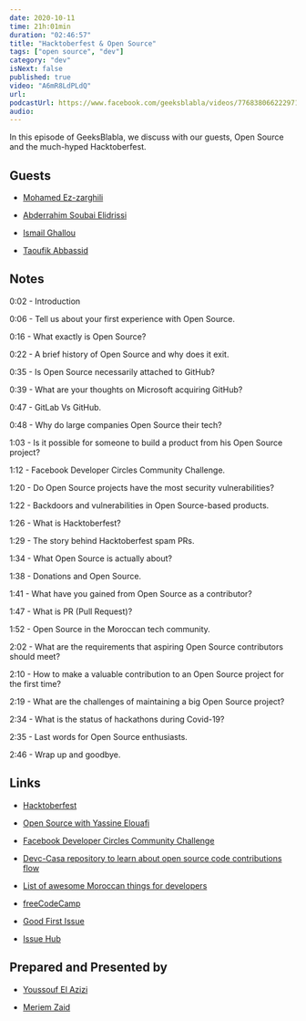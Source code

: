 ```yaml
---
date: 2020-10-11
time: 21h:01min
duration: "02:46:57"
title: "Hacktoberfest & Open Source"
tags: ["open source", "dev"]
category: "dev"
isNext: false
published: true
video: "A6mR8LdPLdQ"
url:
podcastUrl: https://www.facebook.com/geeksblabla/videos/776838066222971
audio:
---
```


In this episode of GeeksBlabla, we discuss with our guests, Open Source and the much-hyped Hacktoberfest.

## Guests

- [Mohamed Ez-zarghili](https://www.facebook.com/mohamed.ezzarghili)

- [Abderrahim Soubai Elidrissi](https://www.facebook.com/zizwar0nline)

- [Ismail Ghallou](https://twitter.com/smakosh)

- [Taoufik Abbassid](https://twitter.com/taoufikabbassid)

## Notes

0:02 - Introduction

0:06 - Tell us about your first experience with Open Source.

0:16 - What exactly is Open Source?

0:22 - A brief history of Open Source and why does it exit.

0:35 - Is Open Source necessarily attached to GitHub?

0:39 - What are your thoughts on Microsoft acquiring GitHub?

0:47 - GitLab Vs GitHub.

0:48 - Why do large companies Open Source their tech?

1:03 - Is it possible for someone to build a product from his Open Source project?

1:12 - Facebook Developer Circles Community Challenge.

1:20 - Do Open Source projects have the most security vulnerabilities?

1:22 - Backdoors and vulnerabilities in Open Source-based products.

1:26 - What is Hacktoberfest?

1:29 - The story behind Hacktoberfest spam PRs.

1:34 - What Open Source is actually about?

1:38 - Donations and Open Source.

1:41 - What have you gained from Open Source as a contributor?

1:47 - What is PR (Pull Request)?

1:52 - Open Source in the Moroccan tech community.

2:02 - What are the requirements that aspiring Open Source contributors should meet?

2:10 - How to make a valuable contribution to an Open Source project for the first time?

2:19 - What are the challenges of maintaining a big Open Source project?

2:34 - What is the status of hackathons during Covid-19?

2:35 - Last words for Open Source enthusiasts.

2:46 - Wrap up and goodbye.

## Links

- [Hacktoberfest](https://hacktoberfest.digitalocean.com/)

- [Open Source with Yassine Elouafi](https://geeksblabla.com/blablas/open-source-with-yassine-elouafi)

- [Facebook Developer Circles Community Challenge](https://developercircles2020.devpost.com/)

- [Devc-Casa repository to learn about open source code contributions flow](https://github.com/DevC-Casa/devc-casa-hacktoberfest)

- [List of awesome Moroccan things for developers](https://github.com/DevC-Casa/awesome-morocco)

- [freeCodeCamp](https://www.freecodecamp.org/)

- [Good First Issue](https://goodfirstissue.dev/)

- [Issue Hub](http://issuehub.io/)

## Prepared and Presented by

- [Youssouf El Azizi](https://elazizi.com/)

- [Meriem Zaid](https://www.facebook.com/MeriemZaid)
